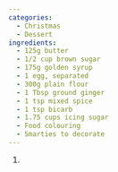 ```yaml
---
categories:
  - Christmas
  - Dessert
ingredients:
  - 125g butter
  - 1/2 cup brown sugar
  - 175g golden syrup
  - 1 egg, separated
  - 300g plain flour
  - 1 Tbsp ground ginger
  - 1 tsp mixed spice
  - 1 tsp bicarb
  - 1.75 cups icing sugar
  - Food colouring
  - Smarties to decorate
---
```

1. 